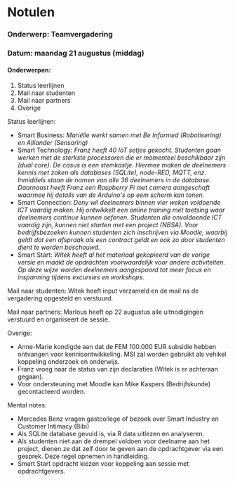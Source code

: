# Notulen

### Onderwerp: Teamvergadering

### Datum: maandag 21 augustus (middag)

#### Onderwerpen:

1. Status leerlijnen
2. Mail naar studenten
3. Mail naar partners
4. Overige

Status leerlijnen:

+ Smart Business: *Mariëlle werkt samen met Be Informed (Robotisering) en Alliander (Sensoring)*
+ Smart Technology: *Franz heeft 40 IoT setjes gekocht. Studenten gaan werken met de sterkste processoren die er momenteel beschikbaar zijn (dual core). De casus is een stemkastje. Hiermee maken de deelnemers kennis met zaken als databases (SQLite), node-RED, MQTT, enz. Inmiddels staan de namen van alle 36 deelnemers in de database. Daarnaast heeft Franz een Raspberry Pi met camera aangeschaft waarmee hij details van de Arduino's op eem scherm kan tonen.*
+ Smart Connection: *Deny wil deelnemers binnen vier weken voldoende ICT vaardig maken. Hij ontwikkelt een online training met toetsing waar deelnemers continue kunnen oefenen. Studenten die onvoldoende ICT vaardig zijn, kunnen niet starten met een project (NBSA). Voor bedrijfsbezoeken kunnen studenten zich inschrijven via Moodle, waarbij geldt dat een afspraak als een contract geldt en ook zo door studenten dient te worden beschouwd.*
+ Smart Start: *Witek heeft al het materiaal gekopieerd van de vorige versie en maakt de opdrachten voorwaardelijk voor andere activiteiten. Op deze wijze worden deelnemers aangespoord tot meer focus en inspanning tijdens excursies en workshops.*

Mail naar studenten: Witek heeft input verzameld en de mail na de vergadering opgesteld en verstuurd.

Mail naar partners: Marlous heeft op 22 augustus alle uitnodigingen verstuurd en organiseert de sessie.

Overige:
+ Anne-Marie kondigde aan dat de FEM 100.000 EUR subsidie hebben ontvangen voor kennisontwikkeling. MSI zal worden gebruikt als vehikel koppeling onderzoek en onderwijs.
+ Franz vroeg naar de status van zijn declaraties (Witek is er achteraan gegaan).
+ Voor ondersteuning met Moodle kan Mike Kaspers (Bedrijfskunde) gecontacteerd worden.

Mental notes:
+ Mercedes Benz vragen gastcollege of bezoek over Smart Industry en Customer Intimacy (Bibi)
+ Als SQLite database gevuld is, via R data uitlezen en analyseren.
+ Als studenten niet aan de drempel voldoen voor deelname aan het project, dienen ze dat zelf door te geven aan de opdrachtgever via een gesprek. Deze regel opnemen in handleiding.
+ Smart Start opdracht kiezen voor koppeling aan sessie met opdrachtgevers.


